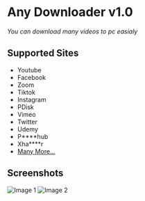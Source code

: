 # Any Downloader v1.0
_You can download many videos to pc easialy_

## Supported Sites
- Youtube
- Facebook
- Zoom
- Tiktok
- Instagram
- PDisk
- Vimeo
- Twitter
- Udemy
- P****hub
- Xha****r
- [Many More...](https://ytdl-org.github.io/youtube-dl/supportedsites.html)

## Screenshots
![Image 1](https://i.ibb.co/nzXSvzT/image.png)
![Image 2](https://i.ibb.co/6XCDp4T/image.png)
